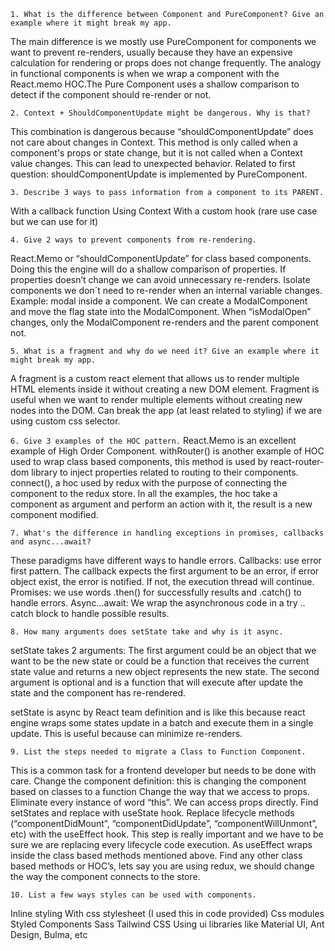 `1. What is the difference between Component and PureComponent? Give an example where it might break my app.`

The main difference is we mostly use PureComponent for components we want to prevent re-renders, usually because they have an expensive calculation for rendering or props does not change frequently. The analogy in functional components is when we wrap a component with the React.memo HOC.The Pure Component uses a shallow comparison to detect if the component should re-render or not.

`2. Context + ShouldComponentUpdate might be dangerous. Why is that?`

This combination is dangerous because “shouldComponentUpdate” does not care about changes in Context. This method is only called when a component's props or state change, but it is not called when a Context value changes. This can lead to unexpected behavior. Related to first question: shouldComponentUpdate is implemented by PureComponent.

`3. Describe 3 ways to pass information from a component to its PARENT.`

With a callback function
Using Context
With a custom hook (rare use case but we can use for it)

`4. Give 2 ways to prevent components from re-rendering.`

React.Memo or “shouldComponentUpdate” for class based components. Doing this the engine will do a shallow comparison of properties. If properties doesn’t change we can avoid unnecessary re-renders.
Isolate components we don´t need to re-render when an internal variable changes. Example: modal inside a component. We can create a ModalComponent and move the flag state into the ModalComponent. When “isModalOpen” changes, only the ModalComponent re-renders and the parent component not.

`5. What is a fragment and why do we need it? Give an example where it might break my app.`

A fragment is a custom react element that allows us to render multiple HTML elements inside it without creating a new DOM element. Fragment is useful when we want to render multiple elements without creating new nodes into the DOM. Can break the app (at least related to styling) if we are using custom css selector.

`6. Give 3 examples of the HOC pattern.`
React.Memo is an excellent example of High Order Component.
withRouter() is another example of HOC used to wrap class based components, this method is used by react-router-dom library to inject properties related to routing to their components.
connect(), a hoc used by redux with the purpose of connecting the component to the redux store.
In all the examples, the hoc take a component as argument and perform an action with it, the result is a new component modified.

`7. What's the difference in handling exceptions in promises, callbacks and async...await?`

These paradigms have different ways to handle errors.
Callbacks: use error first pattern. The callback expects the first argument to be an error, if error object exist, the error is notified. If not, the execution thread will continue.
Promises: we use words .then() for successfully results and .catch() to handle errors.
Async…await: We wrap the asynchronous code in a try .. catch block to handle possible results.

`8. How many arguments does setState take and why is it async.`

setState takes 2 arguments:
The first argument could be an object that we want to be the new state or could be a function that receives the current state value and returns a new object represents the new state.
The second argument is optional and is a function that will execute after update the state and the component has re-rendered.

setState is async by React team definition and is like this because react engine wraps some states update in a batch and execute them in a single update. This is useful because can minimize re-renders.

`9. List the steps needed to migrate a Class to Function Component.`

This is a common task for a frontend developer but needs to be done with care.
Change the component definition: this is changing the component based on classes to a function
Change the way that we access to props. Eliminate every instance of word “this”. We can access props directly.
Find setStates and replace with useState hook.
Replace lifecycle methods (“componentDidMount”, “componentDidUpdate”, “componentWillUnmont”, etc) with the useEffect hook. This step is really important and we have to be sure we are replacing every lifecycle code execution. As useEffect wraps inside the class based methods mentioned above.
Find any other class based methods or HOC’s, lets say you are using redux, we should change the way the component connects to the store.

`10. List a few ways styles can be used with components.`

Inline styling
With css stylesheet (I used this in code provided)
Css modules
Styled Components
Sass
Tailwind CSS
Using ui libraries like Material UI, Ant Design, Bulma, etc
